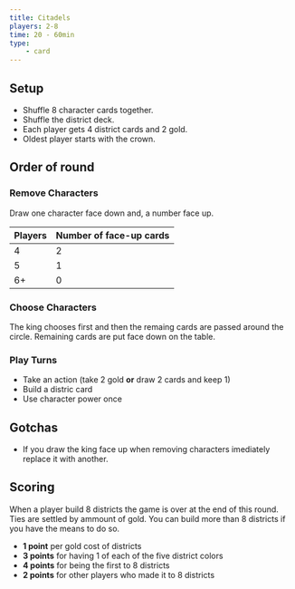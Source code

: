 ```yaml
---
title: Citadels
players: 2-8
time: 20 - 60min
type: 
    - card
---
```


## Setup

* Shuffle 8 character cards together.
* Shuffle the district deck.
* Each player gets 4 district cards and 2 gold.
* Oldest player starts with the crown.

## Order of round

### Remove Characters
Draw one character face down and, a number face up.

| Players | Number of face-up cards |
|---------|-------------------------|
| 4       | 2                       |
| 5       | 1                       |
| 6+      | 0                       |

### Choose Characters
The king chooses first and then the remaing cards are passed around the circle. Remaining cards are put face down on the table.

### Play Turns
* Take an action (take 2 gold __or__ draw 2 cards and keep 1)
* Build a distric card
* Use character power once

## Gotchas
* If you draw the king face up when removing characters imediately replace it with another.

## Scoring
When a player build 8 districts the game is over at the end of this round.
Ties are settled by ammount of gold. You can build more than 8 districts if you have the means to do so.

* __1 point__ per gold cost of districts
* __3 points__ for having 1 of each of the five district colors
* __4 points__ for being the first to 8 districts
* __2 points__ for other players who made it to 8 districts



